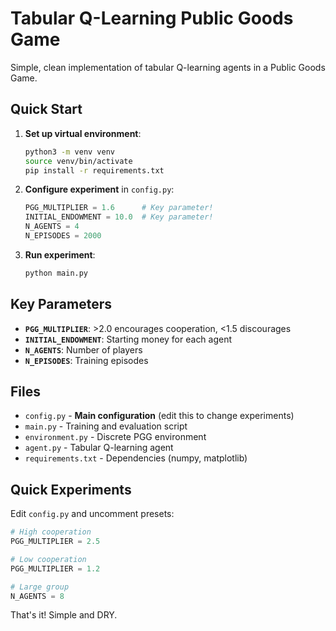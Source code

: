 # Tabular Q-Learning Public Goods Game

Simple, clean implementation of tabular Q-learning agents in a Public Goods Game.

## Quick Start

1. **Set up virtual environment**:
   ```bash
   python3 -m venv venv
   source venv/bin/activate
   pip install -r requirements.txt
   ```

2. **Configure experiment** in `config.py`:
   ```python
   PGG_MULTIPLIER = 1.6      # Key parameter!
   INITIAL_ENDOWMENT = 10.0  # Key parameter!
   N_AGENTS = 4
   N_EPISODES = 2000
   ```

3. **Run experiment**:
   ```bash
   python main.py
   ```

## Key Parameters

- **`PGG_MULTIPLIER`**: >2.0 encourages cooperation, <1.5 discourages
- **`INITIAL_ENDOWMENT`**: Starting money for each agent  
- **`N_AGENTS`**: Number of players
- **`N_EPISODES`**: Training episodes

## Files

- `config.py` - **Main configuration** (edit this to change experiments)
- `main.py` - Training and evaluation script
- `environment.py` - Discrete PGG environment
- `agent.py` - Tabular Q-learning agent
- `requirements.txt` - Dependencies (numpy, matplotlib)

## Quick Experiments

Edit `config.py` and uncomment presets:

```python
# High cooperation
PGG_MULTIPLIER = 2.5

# Low cooperation  
PGG_MULTIPLIER = 1.2

# Large group
N_AGENTS = 8
```

That's it! Simple and DRY.
